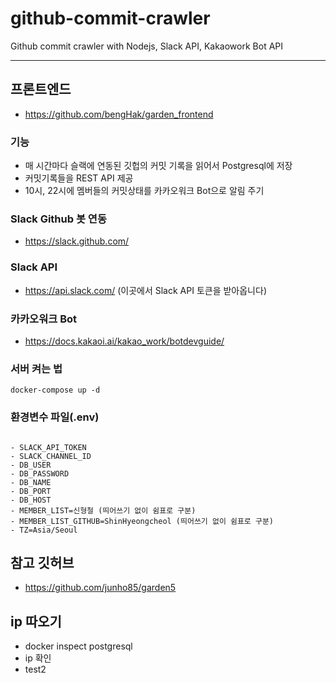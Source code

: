 # github-commit-crawler

Github commit crawler with Nodejs, Slack API, Kakaowork Bot API

---

## 프론트엔드

- https://github.com/bengHak/garden_frontend

### 기능

- 매 시간마다 슬랙에 연동된 깃헙의 커밋 기록을 읽어서 Postgresql에 저장
- 커밋기록들을 REST API 제공
- 10시, 22시에 멤버들의 커밋상태를 카카오워크 Bot으로 알림 주기

### Slack Github 봇 연동

- https://slack.github.com/

### Slack API

- https://api.slack.com/ (이곳에서 Slack API 토큰을 받아옵니다)

### 카카오워크 Bot

- https://docs.kakaoi.ai/kakao_work/botdevguide/

### 서버 켜는 법

```
docker-compose up -d
```

### 환경변수 파일(.env)

```

- SLACK_API_TOKEN
- SLACK_CHANNEL_ID
- DB_USER
- DB_PASSWORD
- DB_NAME
- DB_PORT
- DB_HOST
- MEMBER_LIST=신형철 (띄어쓰기 없이 쉼표로 구분)
- MEMBER_LIST_GITHUB=ShinHyeongcheol (띄어쓰기 없이 쉼표로 구분)
- TZ=Asia/Seoul
```

## 참고 깃허브

- https://github.com/junho85/garden5

## ip 따오기

- docker inspect postgresql
- ip 확인
- test2